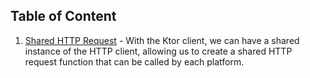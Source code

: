 ## Table of Content
1. [Shared HTTP Request](https://github.com/basurahan/KMP-Snippets/tree/main/SharedHTTPRequest) - With the Ktor client, we can have a shared instance of the HTTP client, allowing us to create a shared HTTP request function that can be called by each platform.